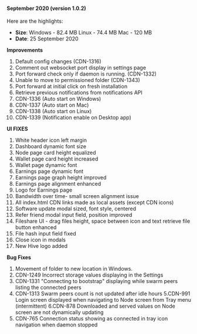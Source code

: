 
#### September 2020 (version 1.0.2)

Here are the highlights:

* **Size**: 
   Windows - 82.4 MB
   Linux - 74.4 MB
   Mac -  120 MB
* **Date**: 25 September 2020

**Improvements**

1. Default config changes (CDN-1316)
2. Comment out websocket port display in settings page
3. Port forward check only if daemon is running. (CDN-1332)
4. Unable to move to permissioned folder (CDN-1343)
5. Port forward at initial click on fresh installation
6. Retrieve previous notifications from notifications API
7. CDN-1336 (Auto start on Windows)
8. CDN-1337 (Auto start on Mac)
9. CDN-1338 (Auto start on Linux)
10. CDN-1339 (Notification enable on Desktop app)

**UI FIXES**
1. White header icon left margin
2. Dashboard dynamic font size
3. Node page card height equalized
4. Wallet page card height increased
5. Wallet page dynamic font
6. Earnings page dynamic font
7. Earnings page graph height improved
8. Earnings page alignment enhanced
9. Logo for Earnings page
10. Bandwidth over time- small screen alignment issue
11. All index.html CDN links made as local assets (except CDN icons)
12. Software update modal sized, font style, centered
13. Refer friend modal input field, position improved
14. Fileshare UI - drag files height, space between icon and text retrieve file button enhanced
15. File hash input field fixed
16. Close icon in modals
17. New Hive logo added


**Bug Fixes**

1. Movement of folder to new location in Windows. 
2. CDN-1249 Incorrect storage values displaying in the Settings 
3. CDN-1331 "Connecting to bootstrap" displaying while swarm peers listing the connected peers 
4. CDN-1313 Swarm peers count is not updated after idle hours 
5.CDN-991 Login screen displayed when navigating to Node screen from Tray menu (intermittent) 
6.CDN-878 Downloaded and served values on Node screen are not dynamically updating 
7. CDN-765 Connection status showing as connected in tray icon navigation when daemon stopped 
